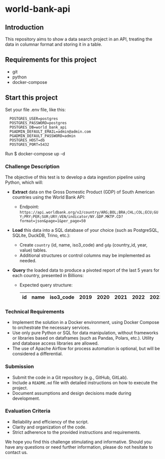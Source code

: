 # world-bank-api

## Introduction

This repository aims to show a data search project in an API, treating the data in columnar format and storing it in a table.

## Requirements for this project
- git
- python
- docker-compose

## Start this project

Set your file .env file, like this:
```
  POSTGRES_USER=postgres
  POSTGRES_PASSWORD=postgres
  POSTGRES_DB=world_bank_api
  PGADMIN_DEFAULT_EMAIL=admin@admin.com
  PGADMIN_DEFAULT_PASSWORD=admin
  POSTGRES_HOST=db
  POSTGRES_PORT=5432
```

Run $ docker-compose up -d

### Challenge Description

The objective of this test is to develop a data ingestion pipeline using Python, which will:

* **Extract** data on the Gross Domestic Product (GDP) of South American countries using the World Bank API:
  * Endpoint: `https://api.worldbank.org/v2/country/ARG;BOL;BRA;CHL;COL;ECU;GUY;PRY;PER;SUR;URY;VEN/indicator/NY.GDP.MKTP.CD?format=json&page=1&per_page=50`

* **Load** this data into a SQL database of your choice (such as PostgreSQL, SQLite, DuckDB, Trino, etc.):
  * Create `country` (id, name, iso3_code) and `gdp` (country_id, year, value) tables.
  * Additional structures or control columns may be implemented as needed.

* **Query** the loaded data to produce a pivoted report of the last 5 years for each country, presented in Billions:
  * Expected query structure:

    | id | name     | iso3_code | 2019 | 2020 | 2021 | 2022 | 2023 |
    |----|----------|-----------|------|------|------|------|------|

### Technical Requirements

* Implement the solution in a Docker environment, using Docker Compose to orchestrate the necessary services.
* Use only pure Python or SQL for data manipulation, without frameworks or libraries based on dataframes (such as Pandas, Polars, etc.). Utility and database access libraries are allowed.
* The use of Apache Airflow for process automation is optional, but will be considered a differential.

### Submission

* Submit the code in a Git repository (e.g., GitHub, GitLab).
* Include a `README.md` file with detailed instructions on how to execute the project.
* Document assumptions and design decisions made during development.

### Evaluation Criteria

* Reliability and efficiency of the script.
* Clarity and organization of the code.
* Strict adherence to the provided instructions and requirements.

We hope you find this challenge stimulating and informative. Should you have any questions or need further information, please do not hesitate to contact us.